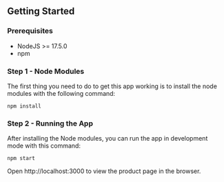 
## Getting Started

### Prerequisites

* NodeJS >= 17.5.0
* npm

### Step 1 - Node Modules

The first thing you need to do to get this app working is to install the node modules with the following command:

    npm install

### Step 2 - Running the App

After installing the Node modules, you can run the  app in development mode with this command:

    npm start

Open http://localhost:3000 to view the product page in the browser.
